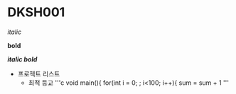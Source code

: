 # DKSH001

*italic* 

**bold**

***italic bold***

* 프로젝트 리스트
  * 최적 등교
  '''c
  void main(){
  for(int i = 0; ; i<100; i++){
   sum = sum + 1
  '''
